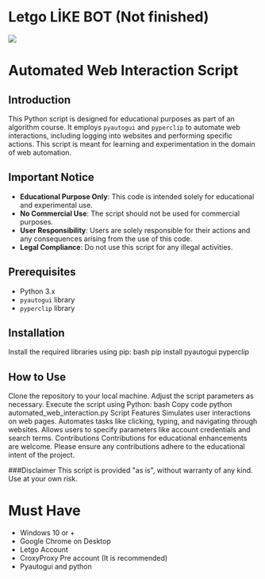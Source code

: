 # Letgo LİKE BOT (Not finished)
![](https://logodix.com/logo/285634.png)


# Automated Web Interaction Script

## Introduction
This Python script is designed for educational purposes as part of an algorithm course. It employs `pyautogui` and `pyperclip` to automate web interactions, including logging into websites and performing specific actions. This script is meant for learning and experimentation in the domain of web automation.

## Important Notice
- **Educational Purpose Only**: This code is intended solely for educational and experimental use.
- **No Commercial Use**: The script should not be used for commercial purposes.
- **User Responsibility**: Users are solely responsible for their actions and any consequences arising from the use of this code.
- **Legal Compliance**: Do not use this script for any illegal activities.

## Prerequisites
- Python 3.x
- `pyautogui` library
- `pyperclip` library

## Installation
Install the required libraries using pip:
bash
pip install pyautogui pyperclip

## How to Use
Clone the repository to your local machine.
Adjust the script parameters as necessary.
Execute the script using Python:
bash
Copy code
python automated_web_interaction.py
Script Features
Simulates user interactions on web pages.
Automates tasks like clicking, typing, and navigating through websites.
Allows users to specify parameters like account credentials and search terms.
Contributions
Contributions for educational enhancements are welcome. Please ensure any contributions adhere to the educational intent of the project.

###Disclaimer
This script is provided "as is", without warranty of any kind. Use at your own risk.
# Must Have

- Windows 10 or +
- Google Chrome on Desktop
- Letgo Account 
- CroxyProxy Pre account (It is recommended)
- Pyautogui and python








